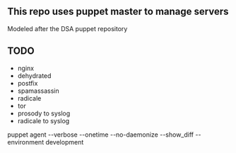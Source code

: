 This repo uses puppet master to manage servers
-------------------------------------

Modeled after the DSA puppet repository


TODO
----


- nginx
- dehydrated
- postfix
- spamassassin
- radicale
- tor
- prosody to syslog
- radicale to syslog



puppet agent --verbose --onetime --no-daemonize --show_diff  --environment development

